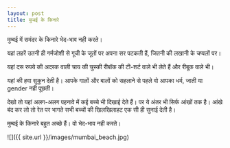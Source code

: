 ```yaml
---
layout: post
title: मुम्बई के किनारे
---
```


मुम्बई में समंदर के किनारे भेद-भाव नही करते।

यहां लहरें उतनी ही गर्मजोशी से गूची के जूतों पर अपना सर पटकती हैं, जितनी की लखानी के चप्पलों पर।

यहां दस रुपये की अदरक वाली चाय की चुस्की रीबॉक की टी-शर्ट वाले भी लेते हैं और रीबूक वाले भी।

यहां की हवा सुकून देती है। आपके गालों और बालों को सहलाने से पहले वो आपका धर्म, जाती या gender नही पूछती।

देखो तो यहां अलग-अलग पहनावे में कई बच्चे भी दिखाई देते हैं। पर ये अंतर भी सिर्फ आंखों तक है। आंखे बंद कर लो तो रेत पर भागते सभी बच्चों की खिलखिलाहट एक सी ही सुनाई देती है।

मुम्बई के किनारे बहुत अच्छे हैं। वो भेद-भाव नही करते।

![]({{ site.url }}/images/mumbai_beach.jpg)
